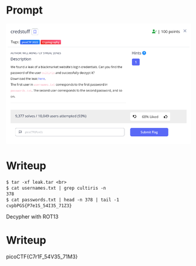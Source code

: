 <h1>
  Prompt
</h1>

![alt text](prompt.png)

<h1>
  Writeup
</h1>

```
$ tar -xf leak.tar <br>
$ cat usernames.txt | grep cultiris -n
378
$ cat passwords.txt | head -n 378 | tail -1
cvpbPGS{P7e1S_54I35_71Z3}
```

Decypher with ROT13

<h1>
  Writeup
</h1>

picoCTF{C7r1F_54V35_71M3}
